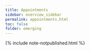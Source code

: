 ```yaml
---
title: Appointments
sidebar: overview_sidebar
permalink: appointments.html
toc: false
folder: emerging
---
```


{% include note-notpublished.html %}
